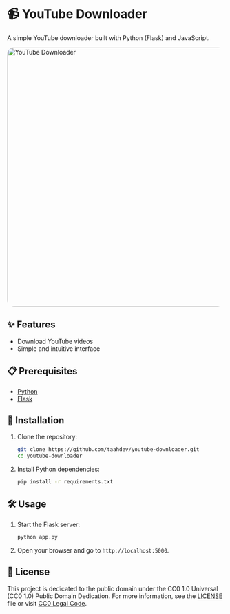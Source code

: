 # 📹 YouTube Downloader

A simple YouTube downloader built with Python (Flask) and JavaScript.

<img src="https://i.imgur.com/I1cpffx.png" alt="YouTube Downloader" width="600" style="border-radius: 15px;">

## ✨ Features

- Download YouTube videos
- Simple and intuitive interface

## 📋 Prerequisites

- [Python](https://www.python.org/)
- [Flask](https://flask.palletsprojects.com/)

## 🚀 Installation

1. Clone the repository:

    ```sh
    git clone https://github.com/taahdev/youtube-downloader.git
    cd youtube-downloader
    ```

2. Install Python dependencies:

    ```sh
    pip install -r requirements.txt
    ```

## 🛠️ Usage

1. Start the Flask server:

    ```sh
    python app.py
    ```

2. Open your browser and go to `http://localhost:5000`.

## 📄 License

This project is dedicated to the public domain under the CC0 1.0 Universal (CC0 1.0) Public Domain Dedication. For more information, see the [LICENSE](LICENSE) file or visit [CC0 Legal Code](https://creativecommons.org/publicdomain/zero/1.0/legalcode).


